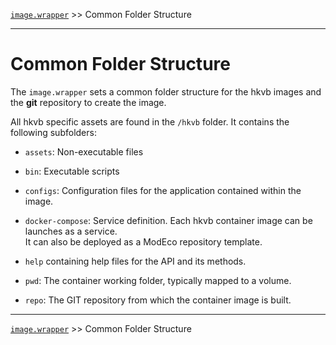 [`image.wrapper`](../README.md) >> Common Folder Structure

-----

# Common Folder Structure

The `image.wrapper` sets a common folder structure for the hkvb images and the __git__ repository to create the image.  

All hkvb specific assets are found in the `/hkvb` folder. It contains the following subfolders:

* `assets`: Non-executable files

* `bin`: Executable scripts

* `configs`: Configuration files for the application contained within the image.

* `docker-compose`: Service definition.
Each hkvb container image can be launches as a service.  
It can also be deployed as a ModEco repository template.

* `help` containing help files for the API and its methods.

* `pwd`: The container working folder, typically mapped to a volume.

* `repo`: The GIT repository from which the container image is built.

-----
[`image.wrapper`](../README.md) >> Common Folder Structure

